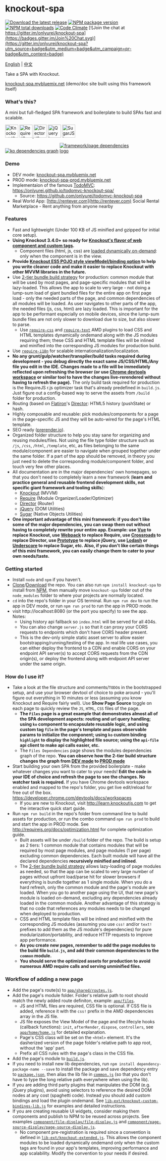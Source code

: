 # knockout-spa #

[![Download the latest release](https://img.shields.io/badge/download-zip-brightgreen.svg)](https://github.com/onlyurei/knockout-spa/archive/latest.zip) [![NPM package version](https://img.shields.io/npm/v/knockout-spa.svg)](https://www.npmjs.com/package/knockout-spa) [![NPM total downloads](https://img.shields.io/npm/dt/knockout-spa.svg)](https://www.npmjs.com/package/knockout-spa) [![Code Climate](https://codeclimate.com/github/onlyurei/knockout-spa/badges/gpa.svg)](https://codeclimate.com/github/onlyurei/knockout-spa) [![Join the chat at https://gitter.im/onlyurei/knockout-spa](https://badges.gitter.im/Join%20Chat.svg)](https://gitter.im/onlyurei/knockout-spa?utm_source=badge&utm_medium=badge&utm_campaign=pr-badge&utm_content=badge)

[English](https://github.com/onlyurei/knockout-spa/blob/master/README.md) | [中文](https://github.com/onlyurei/knockout-spa/blob/master/README-zh.md)

Take a SPA with Knockout. 

[knockout-spa.mybluemix.net](//knockout-spa.mybluemix.net) (demo/doc site built using this framework itself)

### What's this? ###

A mini but full-fledged SPA framework and boilerplate to build SPAs fast and scalable.

<a href="http://knockoutjs.com/"><img src="http://knockoutjs.com/img/ko-logo.png" height="42" alt="KnockoutJS logo"></a>
<a href="http://requirejs.org/"><img src="http://requirejs.org/i/logo.png" height="42" alt="RequireJS logo">
<a href="https://github.com/flatiron/director"><img src="https://raw.githubusercontent.com/flatiron/director/master/img/director.png" height="42" alt="DirectorJS logo"></a>
<a href="http://jquery.com/"><img src="https://upload.wikimedia.org/wikipedia/en/9/9e/JQuery_logo.svg" height="42" alt="jQuery logo"></a>
<a href="http://sugarjs.com/"><img src="http://sugarjs.com/assets/images/sugar.svg" height="42" alt="SugarJS logo"></a>

<a href="//knockout-spa.mybluemix.net/files/dependencies"><img src="https://raw.githubusercontent.com/onlyurei/knockout-spa/master/dependencies-graph-ko.png" style="max-width: 49%" alt="ko dependencies graph"></a>
<a href="//knockout-spa.mybluemix.net/files/dependencies"><img src="https://raw.githubusercontent.com/onlyurei/knockout-spa/master/dependencies-graph-framework-page.png" style="max-width: 49%" alt="framework/page dependencies logo"></a>

### Demo ###
* DEV mode: [knockout-spa.mybluemix.net](//knockout-spa.mybluemix.net)
* PROD mode: [knockout-spa-prod.mybluemix.net](//knockout-spa-prod.mybluemix.net)
* Implementaion of the famous [TodoMVC](http://todomvc.com/): https://onlyurei.github.io/todomvc-knockout-spa/
  * Source: https://github.com/onlyurei/todomvc-knockout-spa
* Real World App: [http://rentever.com](http://rentever.com) Social Rental Marketplace - Rent anything from anyone nearby

### Features ###

* Fast and lightweight (Under 100 KB of JS minified and gzipped for initial core setup).
* **Using Knockout 3.4.0+ so ready for [Knockout's flavor of web component and custom tags](http://knockoutjs.com/documentation/component-overview.html).**
  * Component files (html, js, css) are [loaded dynamically on-demand](http://knockoutjs.com/documentation/component-loaders.html): only when the component is in the view. 
* **Provide [Knockout ES5 POJO style viewModel/binding option](https://github.com/nathanboktae/knockout-es5-option4) to help you write cleaner code and make it easier to replace Knockout with other MVVM libraries in the future.**
* Use [2-tier bundle build strategy](https://github.com/requirejs/example-multipage) for production: common module that will be used by most pages, and page-specific modules that will be lazy-loaded. This allows the app to scale to very large - not doing a lump-sum load of giant bundled files for the entire app on first page load - only the needed parts of the page, and common dependencies of all modules will be loaded. As user navigates to other parts of the app, the needed files (js, css, html) are lazy loaded. This is important for the app to be performant especially on mobile devices, since the lump-sum bundle files are not only slower to download due to size, but also slower to parse.
  * Use [`require-css`](https://github.com/guybedford/require-css) and [`require-text`](https://github.com/requirejs/text) AMD plugins to load CSS and HTML templates dynamically ondemand along with the JS modules requiring them; these CSS and HTML template files will be inlined and minified into the corresponding JS modules for production build.
* Use [`require-i18n`](https://github.com/requirejs/i18n) for scalable internationalization/localization.
* **No any grunt/gulp/watcher/transpiler/build tasks required during development - you debug directly the exact same JS/CSS/HTML/Any file you edit in the IDE. Changes made to a file will be immediately reflected upon refreshing the browser (or use [Chrome devtools workspace](https://developer.chrome.com/devtools/docs/workspaces) or similar tool to have the changes live-rerendered without having to refresh the page).** The only build task required for production is the RequireJS r.js optimizer task that's already predefined in `build.js`. Just figure out a config-based way to serve the assets from `/build` folder for production.
* Routing (based on [Flatiron](https://github.com/flatiron)'s [Director](https://github.com/flatiron/director): HTML5 history (pushState) or hash.
* Highly composable and reusable: pick modules/components for a page in the page-specific JS and they will be auto-wired for the page's HTML template.
* SEO ready ([prerender.io](https://prerender.io/)).
* Organized folder structure to help you stay sane for organizing and reusing modules/files. Not using the file type folder structure such as `/js`, `/css`, `/html`, `/template`, etc, as files belonging to the same module/component are easier to navigate when grouped together under the same folder. If a part of the app should be removed, in theory you just need to delete the corresponding module/component folder, and touch very few other places.
* All documentation are in the major dependencies' own homepages, so that you don't need to completely learn a new framework (**learn and practice general and reusable frontend development skills, not specific giant framework and tooling skills**):
  * [Knockout](http://knockoutjs.com) (MVVM)
  * [Require](http://requirejs.org) (Module Organizer/Loader/Optimizer)
  * [Director](https://github.com/flatiron/director) (Router)
  * [jQuery](http://jquery.com) (DOM Utilities)
  * [Sugar](http://sugarjs.com) (Native Objects Utilities)
* **One important advantage of this mini framework: if you don't like some of the major dependencies, you can swap them out without having to completely rewrite your entire app. Example: use [Vue](https://vuejs.org/) to replace Knockout, use [Webpack](http://webpack.github.io/) to replace Require, use [Crossroads](https://millermedeiros.github.io/crossroads.js/) to replace Director, use [Prototype](http://prototypejs.org/) to replace jQuery, use [Lodash](https://lodash.com/) or [Underscore](http://underscorejs.org/) to replace Sugar, etc. Also, if you don't like certain things of this mini framework, you can easily change them to cater to your own needs/taste.**

### Getting started ###
* Install `node` and `npm` if you haven't.
* [Clone](https://github.com/onlyurei/knockout-spa.git)/[Download](https://github.com/onlyurei/knockout-spa/archive/latest.zip) the repo. You can also run `npm install knockout-spa` to install from [NPM](https://www.npmjs.com/package/knockout-spa), then manually move `knockout-spa` folder out of the `node_modules` folder to where your projects are normally located.
* `cd` into the repo's folder in your OS terminal. Run `npm run dev` to run the app in DEV mode, or run `npm run prod` to run the app in PROD mode.
* visit http://localhost:8080 (or the port you specify) to see the app. Notes: 
  * Using history api fallback so `index.html` will be served for all 404s. 
  * You can also change `server.js` so that it can proxy your CORS requests to endpoints which don't have CORS header present.
  * This is the dev-only simple static asset server to allow easier bootstrapping/running/testing of the app. In real life use cases, you can either deploy the frontend to a CDN and enable CORS on your endpoint API server(s) to accept CORS requests from the CDN origin(s), or deploy the frontend along with endpoint API server under the same origin.

### How do I use it? ###
* Take a look at the file structure and comments/`TODO`s in the bootstrapped setup, and use your browser devtool of choice to poke around - you'll figure out everything in 10 minutes or less (assuming you know Knockout and Require fairly well). Use **Show Page Source** toggle on each page to quickly review the `JS`, `HTML`, `CSS` files of the page.
  * **The `Files` page is a great example that demonstrates almost all of the SPA development aspects: routing and url query handling; using `ko` component to encapsulate reusable logic, and using custom tag `file` in the page's template and pass observable params to initialize the component; using `ko` custom binding `highlight` to display the highlighted file source; using the `api-file` api client to make api calls easier, etc.**
  * The `Files Dependencies` page shows the modules dependencies graph of the repo. **You can observe how the 2-tier build structure changes the graph from [DEV mode](//knockout-spa.mybluemix.net/files/dependencies) to [PROD mode](//knockout-spa-prod.mybluemix.net/files/dependencies)**
* Start building your own SPA from the provided boilerplate - make whatever changes you want to cater to your needs! **Edit the code in your IDE of choice and refresh the page to see the changes. No watcher task is required.** If you have Chrome devtools workspace enabled and mapped to the repo's folder, you get live edit/reload for free out of the box. https://developer.chrome.com/devtools/docs/workspaces
  * If you are new to Knockout, visit http://learn.knockoutjs.com to get the interactive quick start guide. 
* Run `npm run build` in the repo's folder from command line to build assets for production, or run the combo command `npm run prod` to build and start the app in PROD mode. See http://requirejs.org/docs/optimization.html for complete optimization guide.
  * Built assets will be under `/build` folder of the repo. The build is setup as 2 tiers: 1 common module that contains modules that will be required by most page modules, and page modules (1 per page) excluding common dependencies. Each built module will have all the declared dependencies **recursively minified and inlined**. 
  * The [2-tier bundle build strategy](https://github.com/requirejs/example-multipage) allows lazy-loading of page modules as needed, so that the app can be scaled to very large number of pages without upfront load/parse hit for slower browsers if everything is bundle together as 1 single module. When you do a hard refresh, only the common module and the page's module are loaded. When you go to another page using the UI, that new page's module is loaded on-demand, excluding any dependencies already loaded in the common module. Another advantage of this strategy is that no code that references any modules needs to be changed when deployed to production.
  * CSS and HTML template files will be inlined and minified with the corresponding JS modules (assuming you use `css!` and/or `text!` prefixes to add them as the JS module's dependencies) for pure modularization/portability, and reduce HTTP requests to improve app performance.
  * **As you create new pages, remember to add the page modules to the build file `build.js`, and add their common dependencies to the `common` module.**
  * **You should serve the optimized assets for production to avoid numerous AMD require calls and serving unminified files.**

### Workflow of adding a new page ###
* Add the page's route(s) to [`app/shared/routes.js`](https://github.com/onlyurei/knockout-spa/blob/master/app/shared/routes.js).
* Add the page's module folder. Folder's relative path to root should match the newly added route definiton, example: [`app/files`](https://github.com/onlyurei/knockout-spa/tree/master/app/files).
  * JS and HTML files are required, CSS file is optional. If CSS file is added, reference it with the `css!` prefix in the AMD dependencies array in the JS file.
  * JS file exposes the View Model of the page and the lifecyle hooks (callback functions): `init`, `afterRender`, `dispose`, `controllers`, see [`app/home/home.js`](https://github.com/onlyurei/knockout-spa/blob/master/app/home/home.js) for detailed explanation.
  * Page's CSS class will be set on the `<html>` element. It's the dasherized version of the page folder's relative path to app root, without the 'app' part.
  * Prefix all CSS rules with the page's class in the CSS file.
* Add the page's module to [`build.js`](https://github.com/onlyurei/knockout-spa/blob/master/build.js).
* If you need to install new lib dependencies, run `npm install dependency-package-name --save` to install the package and save dependency entry to [`package.json`](https://github.com/onlyurei/knockout-spa/blob/master/package.json), then alias the lib file in [`common.js`](https://github.com/onlyurei/knockout-spa/blob/master/common.js) (so that you don't have to type the long relative path everywhere when using the lib).
* If you are adding third party plugins that manipulates the DOM (e.g. jQuery plugins), avoid using selectors to reference the desired DOM nodes at any cost (spaghetti code). Instead you should add custom bindings and load the plugin ondemand. See [`lib-ext/knockout-custom-bindings-lib.js`](https://github.com/onlyurei/knockout-spa/blob/master/lib-ext/knockout-custom-bindings-lib.js) for examples and detailed instructions.
* If you are creating reusable UI widgets, consider making them components and publish to NPM to be reused across projects. See examples  [`component/file-display/file-display.js`](https://github.com/onlyurei/knockout-spa/blob/master/component/file-display/file-display.js) and [`component/page-source-display/page-source-display.js`](https://github.com/onlyurei/knockout-spa/blob/master/component/page-source-display/page-source-display.js).
  * No component pre-registration is required since a convention is defined in [`lib-ext/knockout-extended.js`](https://github.com/onlyurei/knockout-spa/blob/master/lib-ext/knockout-extended.js#L10). This allows the component modules to be loaded dynamically ondemand only when the custom tags are found in your app's templates, improving performance and app scalability. Modify the convention to your needs if desired.
